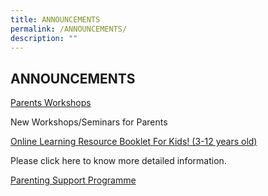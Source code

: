```yaml
---
title: ANNOUNCEMENTS
permalink: /ANNOUNCEMENTS/
description: ""
---
```

ANNOUNCEMENTS
-------------


[Parents Workshops](/parents/Useful-Guides-and-Resources/Workshops-Seminars/)

New Workshops/Seminars for Parents

[Online Learning Resource Booklet For Kids! (3-12 years old)](/parents/Useful-Guides-and-Resources/Useful-Guides-and-Resources/)

Please click here to know more detailed information.


[Parenting Support Programme](/parents/Useful-Guides-and-Resources/Parenting-Support-Programme/)